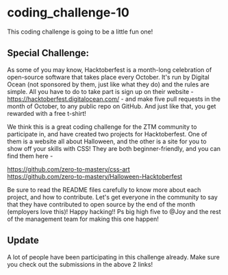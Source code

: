# coding_challenge-10

This coding challenge is going to be a little fun one!

## Special Challenge:
As some of you may know, Hacktoberfest is a month-long celebration of open-source software that takes place every October. It's run by Digital Ocean (not sponsored by them, just like what they do) and the rules are simple. All you have to do to take part is sign up on their website - https://hacktoberfest.digitalocean.com/ - and make five pull requests in the month of October, to any public repo on GitHub. And just like that, you get rewarded with a free t-shirt! 

We think this is a great coding challenge for the ZTM community to participate in, and have created two projects for Hacktoberfest. One of them is a website all about Halloween, and the other is a site for you to show off your skills with CSS! They are both beginner-friendly, and you can find them here - 

https://github.com/zero-to-mastery/css-art  
https://github.com/zero-to-mastery/Halloween-Hacktoberfest  

Be sure to read the README files carefully to know more about each project, and how to contribute. Let's get everyone in the community to say that they have contributed to open source by the end of the month (employers love this)! Happy hacking!! Ps big high five to @Joy and the rest of the management team for making this one happen!

## Update
A lot of people have been participating in this challenge already. Make sure you check out the submissions in the above 2 links!

